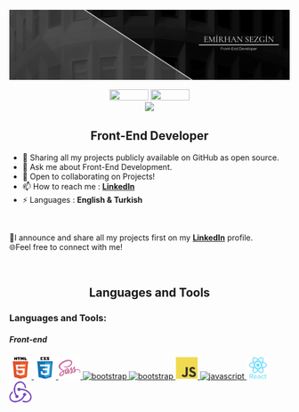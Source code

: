 ![logo](https://github.com/emirsezginn/emirsezginn/blob/main/banner)

<p align="center">
<a href="https://www.linkedin.com/in/emirhan-sezgin-b1b592315/"><img src="https://img.shields.io/badge/linkedin-%230077B5.svg?style=for-the-badge&logo=linkedin&logoColor=white" width="70" height="20" /></a>
<a href="https://medium.com/@sezginemirhan29"><img src="https://img.shields.io/badge/Medium-12100E?style=for-the-badge&logo=medium&logoColor=white" width="70" height="20" /></a>


<br>
<img src="https://komarev.com/ghpvc/?username=emirsezginn"/>
</p>

<h2 align="center">Front-End Developer</h2>

- 📌 Sharing all my projects publicly available on GitHub as open source.
- 💬 Ask me about Front-End Development.
- 🤝 Open to collaborating on Projects!
- 📫 How to reach me : [**LinkedIn**](https://www.linkedin.com/in/emirhan-sezgin-b1b592315/)
- ⚡ Languages : **English & Turkish**
 
<br> 



📢I announce and share all my projects first on my [**LinkedIn**]((https://www.linkedin.com/in/emirhan-sezgin-b1b592315/)) profile. <br>
🌐Feel free to connect with me!


<br>

<h2 align="center"> Languages and Tools</h2>

<h3 align="left">Languages and Tools:</h3>

<h5>Front-end</h5>
<p align="left">
  <a href="https://www.w3.org/html/" target="_blank">
    <img
      src="https://raw.githubusercontent.com/devicons/devicon/master/icons/html5/html5-original-wordmark.svg"
      alt="html5"
      width="40"
      height="40"
    />
  </a>
  <a href="https://www.w3schools.com/css/" target="_blank">
    <img
      src="https://raw.githubusercontent.com/devicons/devicon/master/icons/css3/css3-original-wordmark.svg"
      alt="css3"
      width="40"
      height="40"
    />
  </a>
  <a href="https://sass-lang.com" target="_blank">
    <img
      src="https://raw.githubusercontent.com/devicons/devicon/master/icons/sass/sass-original.svg"
      alt="sass"
      width="40"
      height="40"
    />
  </a>

  <a href="https://getbootstrap.com" target="_blank">
    <img
      src="https://upload.wikimedia.org/wikipedia/commons/b/b2/Bootstrap_logo.svg"
      alt="bootstrap"
      width="40"
      height="40"
    />
  </a>
 
  <a href="https://tailwindcss.com/" target="_blank">
    <img
      src="https://upload.wikimedia.org/wikipedia/commons/d/d5/Tailwind_CSS_Logo.svg"
      alt="bootstrap"
      width="40"
      height="40"
    />
  </a>
  <a
    href="https://developer.mozilla.org/en-US/docs/Web/JavaScript" target="_blank"
  >
    <img
      src="https://raw.githubusercontent.com/devicons/devicon/master/icons/javascript/javascript-original.svg"
      alt="javascript"
      width="40"
      height="40"
    />
  </a>
  <a
    href="https://jquery.com/" target="_blank">
    <img
      src="https://upload.wikimedia.org/wikipedia/commons/6/61/JQuery_icon.svg"
      alt="javascript"
      width="40"
      height="40"
    />
  </a>
 

  <a href="https://reactjs.org/" target="_blank">
    <img
      src="https://raw.githubusercontent.com/devicons/devicon/master/icons/react/react-original-wordmark.svg"
      alt="react"
      width="40"
      height="40"
    />
  </a>
  <a href="https://redux.js.org" target="_blank">
    <img
      src="https://raw.githubusercontent.com/devicons/devicon/master/icons/redux/redux-original.svg"
      alt="redux"
      width="40"
      height="40"
    />
  </a>

</p>
